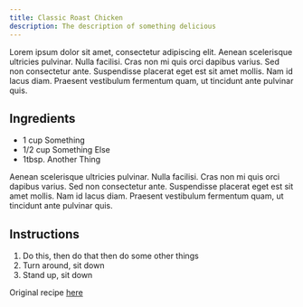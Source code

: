 ```yaml
---
title: Classic Roast Chicken
description: The description of something delicious
---
```

Lorem ipsum dolor sit amet, consectetur adipiscing elit. Aenean scelerisque ultricies pulvinar. Nulla facilisi. Cras non mi quis orci dapibus varius. Sed non consectetur ante. Suspendisse placerat eget est sit amet mollis. Nam id lacus diam. Praesent vestibulum fermentum quam, ut tincidunt ante pulvinar quis.

## Ingredients

- 1 cup Something
- 1/2 cup Something Else
- 1tbsp. Another Thing

Aenean scelerisque ultricies pulvinar. Nulla facilisi. Cras non mi quis orci dapibus varius. Sed non consectetur ante. Suspendisse placerat eget est sit amet mollis. Nam id lacus diam. Praesent vestibulum fermentum quam, ut tincidunt ante pulvinar quis.

## Instructions

1. Do this, then do that then do some other things
2. Turn around, sit down
3. Stand up, sit down

Original recipe [here](https://google.com)